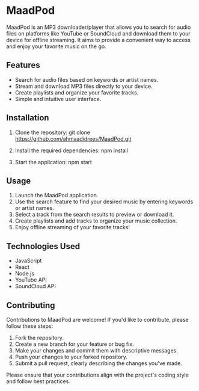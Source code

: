 # MaadPod
MaadPod is an MP3 downloader/player that allows you to search for audio files on platforms like YouTube or SoundCloud and download them to your device for offline streaming. It aims to provide a convenient way to access and enjoy your favorite music on the go.

## Features

- Search for audio files based on keywords or artist names.
- Stream and download MP3 files directly to your device.
- Create playlists and organize your favorite tracks.
- Simple and intuitive user interface.


## Installation

1. Clone the repository: git clone https://github.com/ahmaadidrees/MaadPod.git

2. Install the required dependencies: npm install

3. Start the application: npm start


## Usage

1. Launch the MaadPod application.
2. Use the search feature to find your desired music by entering keywords or artist names.
3. Select a track from the search results to preview or download it.
4. Create playlists and add tracks to organize your music collection.
5. Enjoy offline streaming of your favorite tracks!

## Technologies Used

- JavaScript
- React
- Node.js
- YouTube API
- SoundCloud API

## Contributing

Contributions to MaadPod are welcome! If you'd like to contribute, please follow these steps:

1. Fork the repository.
2. Create a new branch for your feature or bug fix.
3. Make your changes and commit them with descriptive messages.
4. Push your changes to your forked repository.
5. Submit a pull request, clearly describing the changes you've made.

Please ensure that your contributions align with the project's coding style and follow best practices.

